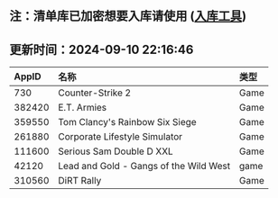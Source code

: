 ## 注：清单库已加密想要入库请使用 ([入库工具](https://github.com/BlankTMing/ManifestAutoUpdate/releases))

## 更新时间：2024-09-10 22:16:46
| AppID | 名称 | 类型  |
| :-------------------- | :----------------------------- | :----------- |
| 730 | Counter-Strike 2| Game |
| 382420 | E.T. Armies| Game |
| 359550 | Tom Clancy's Rainbow Six Siege| Game |
| 261880 | Corporate Lifestyle Simulator| Game |
| 111600 | Serious Sam Double D XXL| Game |
| 42120 | Lead and Gold - Gangs of the Wild West| game |
| 310560 | DiRT Rally| Game |
